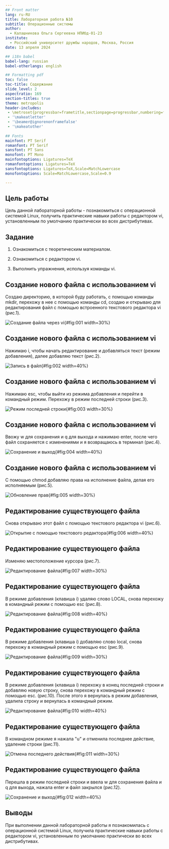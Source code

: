 ```yaml
---
## Front matter
lang: ru-RU
title: Лабораторная работа №10
subtitle: Операционные системы
author:
  - Калашникова Ольга Сергеевна НПИбд-01-23
institute:
  - Российский университет дружбы народов, Москва, Россия
date: 13 апреля 2024

## i18n babel
babel-lang: russian
babel-otherlangs: english

## Formatting pdf
toc: false
toc-title: Содержание
slide_level: 2
aspectratio: 169
section-titles: true
theme: metropolis
header-includes:
 - \metroset{progressbar=frametitle,sectionpage=progressbar,numbering=fraction}
 - '\makeatletter'
 - '\beamer@ignorenonframefalse'
 - '\makeatother'
 
## Fonts 
mainfont: PT Serif 
romanfont: PT Serif 
sansfont: PT Sans 
monofont: PT Mono 
mainfontoptions: Ligatures=TeX 
romanfontoptions: Ligatures=TeX 
sansfontoptions: Ligatures=TeX,Scale=MatchLowercase 
monofontoptions: Scale=MatchLowercase,Scale=0.9

---
```


## Цель работы

Цель данной лабораторной работы - познакомиться с операционной системой Linux, получить практические навыки работы с редактором vi, установленным по умолчанию практически во всех дистрибутивах.

## Задание

1. Ознакомиться с теоретическим материалом.

2. Ознакомиться с редактором vi.

3. Выполнить упражнения, используя команды vi.

## Создание нового файла с использованием vi

Создаю директорию, в которой буду работать, с помощью команды mkdir, перехожу в нее с помощью команды cd, создаю и открываю для редактирования файл с помощью встроенного текстового редактора vi (рис.1).

![Создание файла через vi](image/1.png){#fig:001 width=30%}

## Создание нового файла с использованием vi

Нажимаю i, чтобы начать редактирование и добавляться текст (режим добавления), далее добавляю текст (рис.2).

![Запись в файл](image/2.png){#fig:002 width=40%}

## Создание нового файла с использованием vi

Нажимаю esc, чтобы выйти из режима добавления и перейти в командный режим. Перехожу в режим последней строки (рис.3).

![Режим последней строки](image/3.png){#fig:003 width=30%}

## Создание нового файла с использованием vi

Ввожу w для сохранения и q для выхода и нажимаю enter, после чего файл сохраняется с изменениями и я возвращаюсь в терминал (рис.4).

![Сохранение и выход](image/4.png){#fig:004 width=40%}

## Создание нового файла с использованием vi

С помощью chmod добавляю права на исполнение файла, делая его исполняемым (рис.5).

![Обновление прав](image/5.png){#fig:005 width=30%}

## Редактирование существующего файла

Снова открываю этот файл с помощью текстового редактора vi (рис.6).

![Открытие с помощью текстового редактора](image/6.png){#fig:006 width=40%}

## Редактирование существующего файла

Изменяю местоположение курсора (рис.7).

![Редактирование файла](image/7.png){#fig:007 width=30%}

## Редактирование существующего файла

В режиме добавления (клавиша i) удаляю слово LOCAL, снова перехожу в командный режим с помощью esc (рис.8).

![Редактирование файла](image/8.png){#fig:008 width=40%}

## Редактирование существующего файла

В режиме добавления (клавиша i) добавляю слово local, снова перехожу в командный режим с помощью esc (рис.9).

![Редактирование файла](image/9.png){#fig:009 width=30%}

## Редактирование существующего файла

В режиме добавления (клавиша i) перехожу в конец последней строки и добавляю новую строку, снова перехожу в командный режим с помощью esc. (рис.10). После этого я вернулась в режим добавления, удалила строку и вернулась в командный режим.

![Редактирование файла](image/10.png){#fig:010 width=40%}

## Редактирование существующего файла

В командном режиме я нажала "u" и отменила последнее действие, удаление строки (рис.11).

![Отмена последнего действия](image/11.png){#fig:011 width=30%}

## Редактирование существующего файла

Перешла в режим последней строки и ввела w для сохранения файла и q для выхода, нажала enter и файл закрылся (рис.12).

![Сохранение и выход](image/12.png){#fig:012 width=40%}

## Выводы

При выполнении данной лабораторной работы я познакомилась с операционной системой Linux, получила практические навыки работы с редактором vi, установленным по умолчанию практически во всех дистрибутивах.


